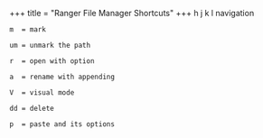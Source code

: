 +++
title = "Ranger File Manager Shortcuts"
+++
    h j k l navigation

    m  = mark

    um = unmark the path

    r  = open with option

    a  = rename with appending

    V  = visual mode

    dd = delete

    p  = paste and its options
